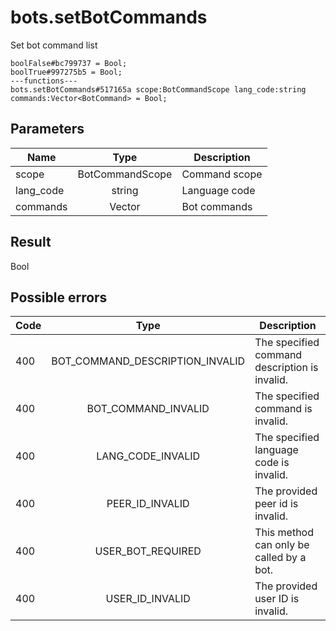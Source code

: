 # bots.setBotCommands
Set bot command list

```
boolFalse#bc799737 = Bool;
boolTrue#997275b5 = Bool;
---functions---
bots.setBotCommands#517165a scope:BotCommandScope lang_code:string commands:Vector<BotCommand> = Bool;
```

## Parameters
| Name | Type | Description |
| ---- | :----: | ----------- |
| scope | BotCommandScope | Command scope |
| lang_code | string | Language code |
| commands | Vector<BotCommand> | Bot commands |


## Result
Bool

## Possible errors
| Code | Type | Description |
| ---- | :----: | ----------- |
| 400 | BOT_COMMAND_DESCRIPTION_INVALID | The specified command description is invalid. |
| 400 | BOT_COMMAND_INVALID | The specified command is invalid. |
| 400 | LANG_CODE_INVALID | The specified language code is invalid. |
| 400 | PEER_ID_INVALID | The provided peer id is invalid. |
| 400 | USER_BOT_REQUIRED | This method can only be called by a bot. |
| 400 | USER_ID_INVALID | The provided user ID is invalid. |

